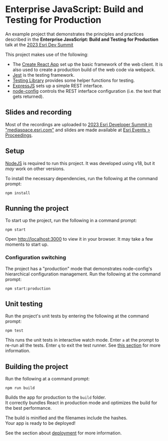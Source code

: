 # Enterprise JavaScript: Build and Testing for Production

An example project that demonstrates the principles and practices described in the **Enterprise JavaScript: Build and Testing for Production** talk at the [2023 Esri Dev Summit](https://www.esri.com/en-us/about/events/devsummit/overview)

This project makes use of the following:

- The [Create React App](https://github.com/facebook/create-react-app) set up the basic framework of the web client. It is also used to create a production build of the web code via webpack.
- [Jest](https://jestjs.io/) is the testing framework.
- [Testing Library](https://testing-library.com/) provides some helper functions for testing.
- [ExpressJS](https://expressjs.com/) sets up a simple REST interface.
- [node-config](https://github.com/node-config/node-config) controls the REST interface configuration (i.e. the text that gets returned).

## Slides and recording

Most of the recordings are uploaded to [2023 Esri Developer Summit in "mediaspace.esri.com"](https://mediaspace.esri.com/channel/2023%2BEsri%2BDeveloper%2BSummit/292702072) and slides are made available at [Esri Events > Proceedings](https://www.esri.com/en-us/about/events/index/proceedings).

## Setup

[NodeJS](https://nodejs.org/) is required to run this project. It was developed using v18, but it _may_ work on other versions.

To install the necessary dependencies, run the following at the command prompt:

```
npm install
```

## Running the project

To start up the project, run the following in a command prompt:

```
npm start
```

Open [http://localhost:3000](http://localhost:3000) to view it in your browser. It may take a few moments to start up.

### Configuration switching

The project has a "production" mode that demonstrates node-config's hierarchical configuration management. Run the following at the command prompt:

```
npm start:production
```

## Unit testing

Run the project's unit tests by entering the following at the command prompt:

```
npm test
```

This runs the unit tests in interactive watch mode. Enter `a` at the prompt to re-run all the tests. Enter `q` to exit the test runner. See [this section](https://facebook.github.io/create-react-app/docs/running-tests) for more information.

## Building the project

Run the following at a command prompt:

```
npm run build
```

Builds the app for production to the `build` folder.\
It correctly bundles React in production mode and optimizes the build for the best performance.

The build is minified and the filenames include the hashes.\
Your app is ready to be deployed!

See the section about [deployment](https://facebook.github.io/create-react-app/docs/deployment) for more information.
